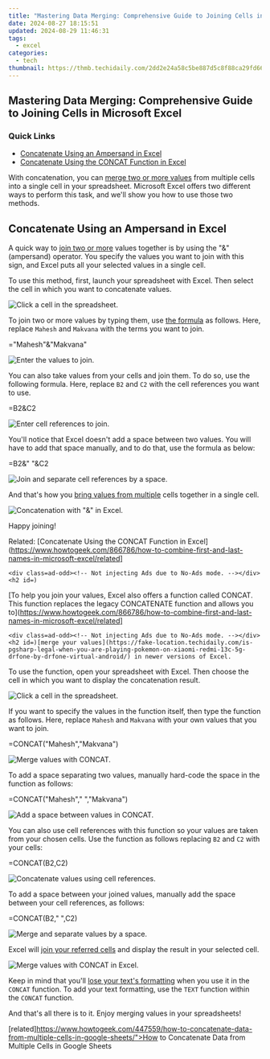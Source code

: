 ```yaml
---
title: "Mastering Data Merging: Comprehensive Guide to Joining Cells in Microsoft Excel"
date: 2024-08-27 18:15:51
updated: 2024-08-29 11:46:31
tags:
  - excel
categories:
  - tech
thumbnail: https://thmb.techidaily.com/2dd2e24a58c5be887d5c8f88ca29fd663a35485eda34d7682bda60157d137f8e.png
---
```


## Mastering Data Merging: Comprehensive Guide to Joining Cells in Microsoft Excel

### Quick Links

* [Concatenate Using an Ampersand in Excel](https://extra-approaches.techidaily.com/2024-approved-lens-legends-6-choices-the-finest-4k-dslrs-revealed/)
* [Concatenate Using the CONCAT Function in Excel](https://visual-screen-recording.techidaily.com/in-2024-steps-to-engage-in-a-virtual-meeting-via-devices-google/)

 With concatenation, you can [merge two or more values](https://fox-access.techidaily.com/2024-approved-demystifying-copyright-rules-for-your-musical-creations-on-insta/) from multiple cells into a single cell in your spreadsheet. Microsoft Excel offers two different ways to perform this task, and we'll show you how to use those two methods.

##  Concatenate Using an Ampersand in Excel

 A quick way to [join two or more](https://instagram-video-recordings.techidaily.com/updated-2024-approved-the-instagram-influencer-blueprint-from-few-to-a-thousand-fans/) values together is by using the "&" (ampersand) operator. You specify the values you want to join with this sign, and Excel puts all your selected values in a single cell.

 To use this method, first, launch your spreadsheet with Excel. Then select the cell in which you want to concatenate values.

![Click a cell in the spreadsheet.](https://static1.howtogeekimages.com/wordpress/wp-content/uploads/2022/03/1-excel-select-cell.png) 

 To join two or more values by typing them, use [the formula](https://games-able.techidaily.com/is-premium-play-on-demand-worth-it/) as follows. Here, replace `Mahesh` and `Makvana` with the terms you want to join.

="Mahesh"&"Makvana"

![Enter the values to join.](https://static1.howtogeekimages.com/wordpress/wp-content/uploads/2022/03/2-join-hard-coded-values.png) 

 You can also take values from your cells and join them. To do so, use the following formula. Here, replace `B2` and `C2` with the cell references you want to use.

=B2&C2

![Enter cell references to join.](https://static1.howtogeekimages.com/wordpress/wp-content/uploads/2022/03/3-merge-values-with-ampersand.png) 

 You'll notice that Excel doesn't add a space between two values. You will have to add that space manually, and to do that, use the formula as below:

=B2&" "&C2

![Join and separate cell references by a space.](https://static1.howtogeekimages.com/wordpress/wp-content/uploads/2022/03/4-merge-values-with-space.png) 

 And that's how you [bring values from multiple](https://location-social.techidaily.com/in-2024-how-to-sharefake-location-on-whatsapp-for-realme-narzo-60x-5g-drfone-by-drfone-virtual-android/) cells together in a single cell.

![Concatenation with "&" in Excel.](https://static1.howtogeekimages.com/wordpress/wp-content/uploads/2022/03/5-concatenated-values-excel.png) 

 Happy joining!

Related: [Concatenate Using the CONCAT Function in Excel](https://www.howtogeek.com/866786/how-to-combine-first-and-last-names-in-microsoft-excel/related]
    </p>

    <div class=ad-odd><!-- Not injecting Ads due to No-Ads mode. --></div><h2 id=)

[To help you join your values, Excel also offers a function called CONCAT. This function replaces the legacy CONCATENATE function and allows you to](https://www.howtogeek.com/866786/how-to-combine-first-and-last-names-in-microsoft-excel/related]
    </p>

    <div class=ad-odd><!-- Not injecting Ads due to No-Ads mode. --></div><h2 id=)[merge your values](https://fake-location.techidaily.com/is-pgsharp-legal-when-you-are-playing-pokemon-on-xiaomi-redmi-13c-5g-drfone-by-drfone-virtual-android/) in newer versions of Excel.

 To use the function, open your spreadsheet with Excel. Then choose the cell in which you want to display the concatenation result.

![Click a cell in the spreadsheet.](https://static1.howtogeekimages.com/wordpress/wp-content/uploads/2022/03/1-excel-select-cell.png) 

 If you want to specify the values in the function itself, then type the function as follows. Here, replace `Mahesh` and `Makvana` with your own values that you want to join.

=CONCAT("Mahesh","Makvana")

![Merge values with CONCAT.](https://static1.howtogeekimages.com/wordpress/wp-content/uploads/2022/03/6-join-values-with-concat.png) 

 To add a space separating two values, manually hard-code the space in the function as follows:

=CONCAT("Mahesh"," ","Makvana")

![Add a space between values in CONCAT.](https://static1.howtogeekimages.com/wordpress/wp-content/uploads/2022/03/7-add-space-concat.png) 

 You can also use cell references with this function so your values are taken from your chosen cells. Use the function as follows replacing `B2` and `C2` with your cells:

=CONCAT(B2,C2)

![Concatenate values using cell references.](https://static1.howtogeekimages.com/wordpress/wp-content/uploads/2022/03/8-cell-reference-concat.png) 

 To add a space between your joined values, manually add the space between your cell references, as follows:

=CONCAT(B2," ",C2)

![Merge and separate values by a space.](https://static1.howtogeekimages.com/wordpress/wp-content/uploads/2022/03/9-insert-space-concat.png) 

 Excel will [join your referred cells](https://location-social.techidaily.com/in-2024-how-to-sharefake-location-on-whatsapp-for-realme-narzo-60x-5g-drfone-by-drfone-virtual-android/) and display the result in your selected cell.

![Merge values with CONCAT in Excel.](https://static1.howtogeekimages.com/wordpress/wp-content/uploads/2022/03/10-concatenated-items-excel.png) 

 Keep in mind that you'll [lose your text's formatting](https://remote-screen-capture.techidaily.com/new-2024-approved-capture-video-perfection-in-minutes/) when you use it in the `CONCAT` function. To add your text formatting, use the `TEXT` function within the `CONCAT` function.

 And that's all there is to it. Enjoy merging values in your spreadsheets!

 \[related\]https://www.howtogeek.com/447559/how-to-concatenate-data-from-multiple-cells-in-google-sheets/">How to Concatenate Data from Multiple Cells in Google Sheets

<ins class="adsbygoogle"
     style="display:block"
     data-ad-format="autorelaxed"
     data-ad-client="ca-pub-7571918770474297"
     data-ad-slot="1223367746"></ins>



<ins class="adsbygoogle"
     style="display:block"
     data-ad-client="ca-pub-7571918770474297"
     data-ad-slot="8358498916"
     data-ad-format="auto"
     data-full-width-responsive="true"></ins>
